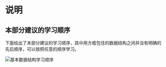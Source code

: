 # 说明

## 本部分建议的学习顺序

​		下面给出了本部分建议的学习顺序，其中用方框包住的数据结构之间并没有明确的先后顺序，可以按照任意的顺序学习。

![基本数据结构学习顺序](https://tva1.sinaimg.cn/large/e6c9d24egy1h16ueyfjw4j20ti0gtt9h.jpg)
